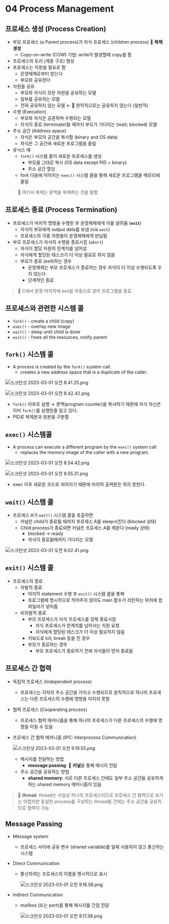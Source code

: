 # 04 Process Management

## 프로세스 생성 (Process Creation)

- 부모 프로세스 (a Parent process)가 자식 프로세스 (children process) 📌 **복제 생성**
    - Copy-on-write (COW) 기법: write이 발생할때 copy를 함
- 프로세스의 트리 (계층 구조) 형성
- 프로세스는 자원을 필요로 함
    - 운영체제로부터 받는다
    - 부모와 공유한다
- 자원을 공유
    - 부모와 자식이 모든 자원을 공유하는 모델
    - 일부를 공유하는 모델
    - 전혀 공유하지 않는 모델 ← 📝 원칙적으로는 공유하지 않는다 (일반적)
- 수행 (Execution)
    - 부모와 자식은 공존하며 수행되는 모델
    - 자식이 종료 (terminate)될 때까지 부모가 기다리는 (wait; blocked) 모델
- 주소 공간 (Address space)
    - 자식은 부모의 공간을 복사함 (binary and OS data)
    - 자식은 그 공간에 새로운 프로그램을 올림
- 유닉스 예
    - `fork()` 시스템 콜이 새로운 프로세스를 생성
        - 부모를 그대로 복사 (OS data except PID + binary)
        - 주소 공간 할당
    - fork 다음에 이어지는 `exec()` 시스템 콜을 통해 새로운 프로그램을 메모리에 올림

> 📌 여기서 복제는 문맥을 복제하는 것을 말함
> 

## 프로세스 종료 (Process Termination)

- 프로세스가 마지막 명령을 수행한 후 운영체제에게 이를 알려줌 (**`exit`**)
    - 자식이 부모에게 output data를 보냄 (via `wait`)
    - 프로세스의 각종 자원들이 운영체제에게 반납됨
- 부모 프로세스가 자식의 수행을 종료시킴 (`abort`)
    - 자식이 할당 자원의 한계치를 넘어섬
    - 자식에게 할당된 태스크가 더 이상 필요로 하지 않음
    - 부모가 종료 (exit)하는 경우
        - 운영체제는 부모 프로세스가 종료하는 경우 자식이 더 이상 수행되도록 두지 않는다
        - 단계적인 종료

> 📝 C에서 문장 마지막에 exit을 자동으로 넣어 프로그램을 종료
> 

## 프로세스와 관련한 시스템 콜

- `fork()` - create a child (copy)
- `exec()` - overlay new image
- `wait()` - sleep until child is done
- `exit()` - frees all the resources, notify parent

## `fork()` 시스템 콜

- A process is created by the `fork()` system call.
    - creates a new address space that is a duplicate of the caller.

![스크린샷 2023-03-01 오전 8.41.25.png](src/%25E1%2584%2589%25E1%2585%25B3%25E1%2584%258F%25E1%2585%25B3%25E1%2584%2585%25E1%2585%25B5%25E1%2586%25AB%25E1%2584%2589%25E1%2585%25A3%25E1%2586%25BA_2023-03-01_%25E1%2584%258B%25E1%2585%25A9%25E1%2584%258C%25E1%2585%25A5%25E1%2586%25AB_8.41.25.png)

![스크린샷 2023-03-01 오전 8.42.42.png](src/%25E1%2584%2589%25E1%2585%25B3%25E1%2584%258F%25E1%2585%25B3%25E1%2584%2585%25E1%2585%25B5%25E1%2586%25AB%25E1%2584%2589%25E1%2585%25A3%25E1%2586%25BA_2023-03-01_%25E1%2584%258B%25E1%2585%25A9%25E1%2584%258C%25E1%2585%25A5%25E1%2586%25AB_8.42.42.png)

- `fork()` 이후로 실행 → 문맥(program counter)을 복사하기 때문에 자식 자신은 이미 `fork()`를 실행한줄 알고 있다.
- PID로 복제본과 원본을 구분함

## `exec()` 시스템콜

- A process can execute a different program by the `exec()` system call
    - replaces the memory image of the caller with a new program.

![스크린샷 2023-03-01 오전 8.54.42.png](src/%25E1%2584%2589%25E1%2585%25B3%25E1%2584%258F%25E1%2585%25B3%25E1%2584%2585%25E1%2585%25B5%25E1%2586%25AB%25E1%2584%2589%25E1%2585%25A3%25E1%2586%25BA_2023-03-01_%25E1%2584%258B%25E1%2585%25A9%25E1%2584%258C%25E1%2585%25A5%25E1%2586%25AB_8.54.42.png)

![스크린샷 2023-03-01 오전 8.55.31.png](src/%25E1%2584%2589%25E1%2585%25B3%25E1%2584%258F%25E1%2585%25B3%25E1%2584%2585%25E1%2585%25B5%25E1%2586%25AB%25E1%2584%2589%25E1%2585%25A3%25E1%2586%25BA_2023-03-01_%25E1%2584%258B%25E1%2585%25A9%25E1%2584%258C%25E1%2585%25A5%25E1%2586%25AB_8.55.31.png)

- exec 이후 새로운 코드로 씌어지기 때문에 마지막 출력문은 하지 못한다.

## `wait()` 시스템 콜

- 프로세스 A가 `wait()` 시스템 콜을 호출하면
    - 커널은 child가 종료될 때까지 프로세스 A를 sleep시킨다 (blocked 상태)
    - Child process가 종료되면 커널은 프로세스 A를 깨운다 (ready 상태)
        - blocked → ready
        - 자식이 종료될때까지 기다리는 모델

![스크린샷 2023-03-01 오전 9.02.41.png](src/%25E1%2584%2589%25E1%2585%25B3%25E1%2584%258F%25E1%2585%25B3%25E1%2584%2585%25E1%2585%25B5%25E1%2586%25AB%25E1%2584%2589%25E1%2585%25A3%25E1%2586%25BA_2023-03-01_%25E1%2584%258B%25E1%2585%25A9%25E1%2584%258C%25E1%2585%25A5%25E1%2586%25AB_9.02.41.png)

## `exit()` 시스템 콜

- 프로세스의 종료
    - 자발적 종료
        - 마지막 statement 수행 후 `exit()` 시스템 콜을 통해
        - 프로그램에 명시적으로 적어주지 않아도 main 함수가 리턴하는 위치에 컴파일러가 넣어줌
    - 비자발적 종료
        - 부모 프로세스가 자식 프로세스를 강제 종료시킴
            - 자식 프로세스가 한계치를 넘어서는 자원 요청
            - 자식에게 할당된 태스크가 더 이상 필요하지 않음
        - 키보드로 kill, break 등을 친 경우
        - 부모가 종료하는 경우
            - 부모 프로세스가 종료하기 전에 자식들이 먼저 종료됨

## 프로세스 간 협력

- 독립적 프로세스 (Independent process)
    - 프로세스는 각자의 주소 공간을 가지고 수행되므로 원칙적으로 하나의 프로세스는 다른 프로세스의 수행에 영향을 미치지 못함
- 협력 프로세스 (Cooperating process)
    - 프로세스 협력 메커니즘을 통해 하나의 프로세스가 다른 프로세스의 수행에 영향을 미칠 수 있음
- 프로세스 간 협력 메커니즘 (IPC: Interprocess Communication)
    
    ![스크린샷 2023-03-01 오전 9.19.55.png](src/%25E1%2584%2589%25E1%2585%25B3%25E1%2584%258F%25E1%2585%25B3%25E1%2584%2585%25E1%2585%25B5%25E1%2586%25AB%25E1%2584%2589%25E1%2585%25A3%25E1%2586%25BA_2023-03-01_%25E1%2584%258B%25E1%2585%25A9%25E1%2584%258C%25E1%2585%25A5%25E1%2586%25AB_9.19.55.png)
    
    - 메시지를 전달하는 방법
        - **message passing**: 📌 **커널**을 통해 메시지 전달
    - 주소 공간을 공유하는 방법
        - **shared memory**: 서로 다른 프로세스 간에도 일부 주소 공간을 공유하게 하는 shared memory 메커니즘이 있음

> 📌 **thread**: thread는 사실상 하나의 프로세스이므로 프로세스 간 협력으로 보기는 어렵지만 동일한 process를 구성하는 thread들 간에는 주소 공간을 공유하므로 협력이 가능
> 

## Message Passing

- Message system
    - 프로세스 사이에 공유 변수 (shared variable)를 일체 사용하지 않고 통신하는 시스템
- Direct Communication
    - 통신하려는 프로세스의 이름을 명시적으로 표시
        
        ![스크린샷 2023-03-01 오전 9.16.56.png](src/%25E1%2584%2589%25E1%2585%25B3%25E1%2584%258F%25E1%2585%25B3%25E1%2584%2585%25E1%2585%25B5%25E1%2586%25AB%25E1%2584%2589%25E1%2585%25A3%25E1%2586%25BA_2023-03-01_%25E1%2584%258B%25E1%2585%25A9%25E1%2584%258C%25E1%2585%25A5%25E1%2586%25AB_9.16.56.png)
        
- Indirect Communication
    - mailbox (또는 port)를 통해 메시지를 간접 전달
        
        ![스크린샷 2023-03-01 오전 9.17.38.png](src/%25E1%2584%2589%25E1%2585%25B3%25E1%2584%258F%25E1%2585%25B3%25E1%2584%2585%25E1%2585%25B5%25E1%2586%25AB%25E1%2584%2589%25E1%2585%25A3%25E1%2586%25BA_2023-03-01_%25E1%2584%258B%25E1%2585%25A9%25E1%2584%258C%25E1%2585%25A5%25E1%2586%25AB_9.17.38.png)